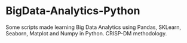 # BigData-Analytics-Python
Some scripts made learning Big Data Analytics using Pandas, SKLearn, Seaborn, Matplot and Numpy in Python. CRISP-DM methodology.
